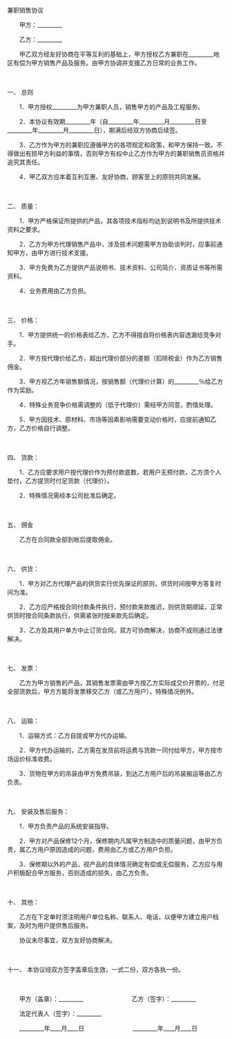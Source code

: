 



兼职销售协议



 

　　甲方：_________　　

　　乙方：_________　　

　　甲乙双方经友好协商在平等互利的基础上，甲方授权乙方兼职在_________地区有偿为甲方销售产品及服务。由甲方协调并支援乙方日常的业务工作。

　　

一、
总则

　　1．甲方授权_________为甲方兼职人员，销售甲方的产品及工程服务。

　　2．本协议有效期_________年（自_________年_________月_________日至_________年_________月_________日），期满后经双方协商后续签。

　　3．乙方作为甲方的兼职应遵循甲方的各项规定和政策，和甲方保持一致。不得做出有损甲方利益的事情，否则甲方有权中止乙方作为甲方的兼职销售员资格并追究其责任。

　　4．甲乙双方应本着互利互惠、友好协商，顾客至上的原则共同发展。

　　

二、
质量：

　　1．甲方严格保证所提供的产品，其各项技术指标均达到说明书及所提供技术资料之要求。

　　2．乙方为甲方代理销售产品中，涉及技术问题需甲方协助谈判时，应事前通知甲方，由甲方进行技术支援。

　　3．甲方免费为乙方提供产品说明书、技术资料、公司简介、资质证书等所需资料。

　　4．业务费用由乙方负担。

　　

三、
价格：

　　1．甲方提供统一的价格表给乙方，乙方不得擅自将价格表内容透漏给竞争对手。

　　2．甲方按代理价给乙方，超出代理价部分的差额（扣除税金）作为乙方销售佣金。

　　3．甲方视乙方年销售额情况，按销售额（代理价计算）的_________％给乙方作为奖励。

　　4．特殊业务竞争价格需调整的（低于代理价）需经甲方同意，酌情处理。

　　5．甲方因技术、原材料、市场等因素影响需要变动价格时，应提前通知乙方，乙方价格自行调整。

　　

四、
货款：

　　1．乙方应要求用户按代理价作为预付款底数，若用户无预付款，乙方须个人垫付，乙方提货时付足货款（代理价）。

　　2．特殊情况需经本公司批准后确定。

　　

五、
佣金

　　乙方在合同款全部到帐后提取佣金。

　　

六、
供货：

　　1．甲方对乙方代理产品的供货实行优先保证的原则，供货时间按甲方答复时间为准。

　　2．乙方应严格按合同付款条件执行，预付款来款推迟，则供货期顺延，正常供货时按合同条款执行，供需紧张时按来款先后确定。

　　3．乙方及其用户单方中止订货合同，双方可协商解决，协商不成则通过法律解决。

　　

七、
发票：

　　乙方为甲方销售的产品，其销售发票需由甲方按乙方实际成交价开票的，付足全部货款后，甲方方能将发票移交乙方（或乙方用户），特殊情况例外。

　　

八、
运输：

　　1．运输方式：乙方自提或甲方代办运输。

　　2．甲方代办运输的，乙方需在发货前将运费与货款一同付给甲方，甲方按市场运价标准收费。

　　3．货物在甲方的吊装由甲方免费吊装，到达乙方用户后的吊装搬运等由乙方负责。

　　

九、
安装及售后服务：

　　1．甲方负责产品的系统安装指导。

　　2．甲方对产品保修12个月，保修期内凡属甲方制造中的质量问题，由甲方负责，属乙方用户原因造成的问题，费用由乙方或乙方用户负担。

　　3．保修期以外的产品，视产品的具体情况确定有偿或无偿服务，乙方应与用户积极配合甲方服务，否则造成的损失，由乙方负责。

　　

十、
其他：

　　乙方在下定单时须注明用户单位名称、联系人、电话，以便甲方建立用户档案，及时为用户提供售后服务。

　　协议未尽事宜，双方友好协商解决。

　　

十一、
本协议经双方签字盖章后生效，一式二份，双方各执一份。

　　

　　甲方（盖章）：_________　　　　　　　　乙方（签字）：_________　　

　　法定代表人（签字）：_________　　

　　_________年____月____日　　　　　　　　_________年____月____日